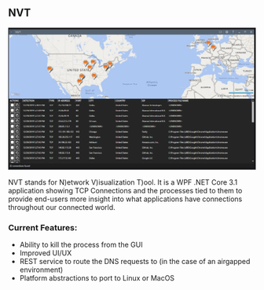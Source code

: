 ## NVT

![alt text](image.png)

NVT stands for N)etwork V)isualization T)ool.  It is a WPF .NET Core 3.1 application showing TCP Connections and the processes tied to them to provide end-users more insight into what applications have connections throughout our connected world.

### Current Features:
* Ability to kill the process from the GUI
* Improved UI/UX
* REST service to route the DNS requests to (in the case of an airgapped environment)
* Platform abstractions to port to Linux or MacOS
